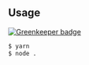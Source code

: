 ## Usage

[![Greenkeeper badge](https://badges.greenkeeper.io/frosas/proximity-sensor.svg)](https://greenkeeper.io/)

```bash
$ yarn
$ node .
```